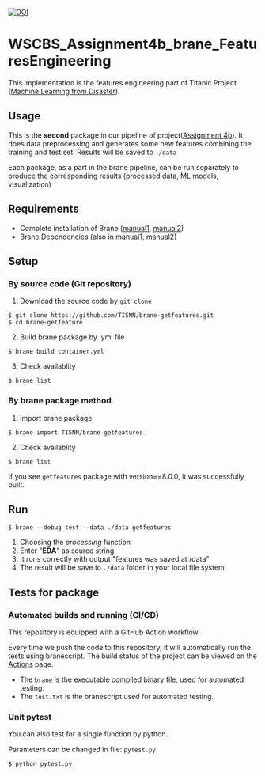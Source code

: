 [![DOI](https://zenodo.org/badge/498528122.svg)](https://zenodo.org/badge/latestdoi/498528122)

# WSCBS_Assignment4b_brane_FeaturesEngineering

This implementation is the features engineering part of Titanic Project ([Machine Learning from Disaster](https://www.kaggle.com/c/titanic/overview)).

## Usage
This is the **second** package in our pipeline of project([Assignment 4b](https://github.com/TISNN/WSCBS_Assignment4b)). It does data preprocessing and generates some new features combining the training and test set. Results will be saved to `./data`

Each package, as a part in the brane pipeline, can be run separately to produce the corresponding results (processed data, ML models, visualization)

## Requirements

- Complete installation of Brane ([manual1](https://wiki.enablingpersonalizedinterventions.nl/user-guide/software-engineers/installation.html), [manual2](https://wiki.enablingpersonalizedinterventions.nl/admins/installation/get-binaries.html))
- Brane Dependencies (also in [manual1](https://wiki.enablingpersonalizedinterventions.nl/user-guide/software-engineers/installation.html), [manual2](https://wiki.enablingpersonalizedinterventions.nl/admins/installation/get-binaries.html))

## Setup

### By source code (Git repository)

1. Download the source code by `git clone`
```shell
$ git clone https://github.com/TISNN/brane-getfeatures.git
$ cd brane-getfeature
```
2. Build brane package by .yml file
```shell
$ brane build container.yml
```
3. Check availablity
```shell
$ brane list
```

### By brane package method

1. import brane package
```shell
$ brane import TISNN/brane-getfeatures
```
2. Check availablity
```shell
$ brane list
```

If you see `getfeatures` package with version==8.0.0, it was successfully built.

## Run
```shell
$ brane --debug test --data ./data getfeatures
```
1. Choosing the *processing* function
2. Enter "**EDA**" as source string
3. It runs correctly with output "features was saved at /data"
4. The result will be save to `./data` folder in your local file system.

## Tests for package
### Automated builds and running (CI/CD)
This repository is equipped with a GitHub Action workflow. 

Every time we push the code to this repository, it will automatically run the tests using branescript. The build status of the project can be viewed on the [Actions](https://github.com/TISNN/brane-getfeatures/actions) page.

- The `brane` is the executable compiled binary file, used for automated testing.
- The `test.txt` is the branescript used for automated testing.

### Unit pytest
You can also test for a single function by python. 

Parameters can be changed in file: `pytest.py`
```shell
$ python pytest.py
```